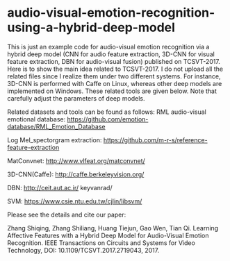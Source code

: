 # audio-visual-emotion-recognition-using-a-hybrid-deep-model

This is just an example code for audio-visual emotion recognition via a hybrid deep model (CNN for audio feature extraction, 3D-CNN for visual feature extraction, DBN for audio-visual fusion) published on TCSVT-2017. Here is to show the main idea related to TCSVT-2017. I do not upload all the related files since I realize them under two different systems. For instance, 3D-CNN is performed with Caffe on Linux, whereas other deep models are implemented on Windows. These related tools are given below. Note that carefully adjust the parameters of deep models. 

Related datasets and tools can be found as follows:
RML audio-visual emotional database: https://github.com/emotion-database/RML_Emotion_Database

Log Mel_spectorgram extraction: https://github.com/m-r-s/reference-feature-extraction

MatConvnet:  http://www.vlfeat.org/matconvnet/

3D-CNN(Caffe): http://caffe.berkeleyvision.org/

DBN: http://ceit.aut.ac.ir/ keyvanrad/

SVM: https://www.csie.ntu.edu.tw/cjlin/libsvm/


Please see the details and cite our paper:

Zhang Shiqing, Zhang Shiliang, Huang Tiejun, Gao Wen, Tian Qi. Learning Affective Features with a Hybrid Deep Model for Audio-Visual Emotion Recognition. IEEE Transactions on Circuits and Systems for Video Technology, DOI: 10.1109/TCSVT.2017.2719043, 2017.
